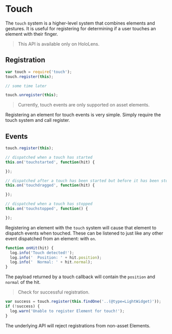 # Touch

The `touch` system is a higher-level system that combines elements and gestures. It is useful for registering for determining if a user touches an element with their finger.

> This API is available only on HoloLens.

## Registration

```javascript
var touch = require('touch');
touch.register(this);

// some time later

touch.unregister(this);
```

> Currently, touch events are only supported on asset elements.

Registering an element for touch events is very simple. Simply require the touch system and call register.

## Events

```javascript
touch.register(this);

// dispatched when a touch has started
this.on('touchstarted', function(hit) {

});

// dispatched after a touch has been started but before it has been stopped
this.on('touchdragged', function(hit) {

});

// dispatched when a touch has stopped
this.on('touchstopped', function() {

});
```

Registering an element with the `touch` system will cause that element to dispatch events when touched. These can be listened to just like any other event dispatched from an element: with `on`.

```javascript
function onHit(hit) {
  log.info('Touch detected!');
  log.info('  Position: ' + hit.position);
  log.info('  Normal: ' + hit.normal);
}
```

The payload returned by a touch callback will contain the `position` and `normal` of the hit.

> Check for successful registration.

```javascript
var success = touch.register(this.findOne('..(@type=LightWidget)'));
if (!success) {
  log.warn('Unable to register Element for touch!');
}
```

The underlying API will reject registrations from non-asset Elements.
